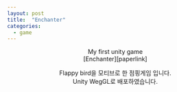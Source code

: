 ```yaml
---
layout: post
title:  "Enchanter"
categories:
  - game
---
```


<p align="center">
  My first unity game
  <br/>
  [Enchanter][paperlink]

  [paperlink]:https://bluesparrow2000.github.io/Enchanter/ 
</p>




<p align="center">
  Flappy bird을 모티브로 한 점핑게임 입니다.
  <br/>
  Unity WegGL로 배포하였습니다. 
</p>

